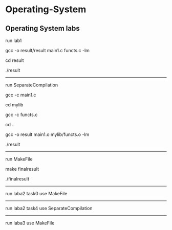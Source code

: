 # Operating-System
Operating System labs
--------------------------
run lab1

gcc -o result/result main1.c functs.c -lm

cd result

./result

--------------------------
run SeparateCompilation

gcc -c main1.c

cd mylib

gcc -c functs.c

cd ..

gcc -o result main1.o mylib/functs.o -lm

./result

-------------------------
run MakeFile

make finalresult

./finalresult

-------------------------
run laba2 task0 
use MakeFile

-------------------------
run laba2 task4
use SeparateCompilation

-------------------------------
run laba3 
use MakeFile

